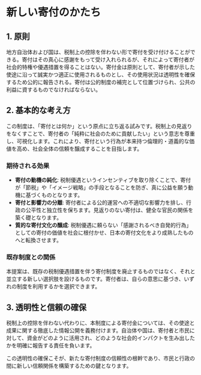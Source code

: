 # 新しい寄付のかたち

## 1. 原則

地方自治体および国は、税制上の控除を伴わない形で寄付を受け付けることができる。寄付はその真心に感謝をもって受け入れられるが、それによって寄付者が社会的特権や優遇措置を得ることはない。寄付金は原則として、寄付者が示した使途に沿って誠実かつ適正に使用されるものとし、その使用状況は透明性を確保するため公的に報告される。寄付は公的制度の補完として位置づけられ、公共の利益に資するものでなければならない。

## 2. 基本的な考え方

この制度は、「寄付とは何か」という原点に立ち返る試みです。税制上の見返りをなくすことで、寄付者の「純粋に社会のために貢献したい」という意志を尊重し、可視化します。これにより、寄付という行為が本来持つ倫理的・道義的な価値を高め、社会全体の信頼を醸成することを目指します。

### 期待される効果

*   **寄付の動機の純化**: 税制優遇というインセンティブを取り除くことで、寄付が「節税」や「イメージ戦略」の手段となることを防ぎ、真に公益を願う動機に基づくものとなります。
*   **寄付と影響力の分離**: 寄付者による公的運営への不適切な影響力を排し、行政の公平性と独立性を保ちます。見返りのない寄付は、健全な官民の関係を築く礎となります。
*   **質的な寄付文化の醸成**: 税制優遇に頼らない「感謝されるべき自発的行為」としての寄付の価値を社会に根付かせ、日本の寄付文化をより成熟したものへと転換させます。

### 既存制度との関係

本提案は、既存の税制優遇措置を伴う寄付制度を廃止するものではなく、それと並立する新しい選択肢を設けるものです。寄付者は、自らの意思に基づき、いずれの制度を利用するかを選択できます。

## 3. 透明性と信頼の確保

税制上の控除を伴わない代わりに、本制度による寄付金については、その使途と成果に関する徹底した情報公開を義務付けます。自治体や国は、寄付者と市民に対して、資金がどのように活用され、どのような社会的インパクトを生み出したかを明確に報告する責任を負います。

この透明性の確保こそが、新たな寄付制度の信頼性の根幹であり、市民と行政の間に新しい信頼関係を構築するための鍵となります。